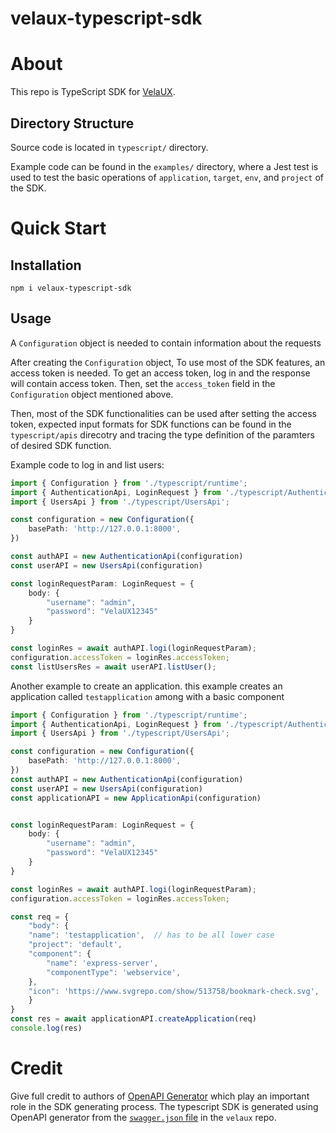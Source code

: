 # velaux-typescript-sdk

# About

This repo is TypeScript SDK for [VelaUX](https://github.com/kubevela/velaux).

## Directory Structure

Source code is located in ```typescript/``` directory.

Example code can be found in the ```examples/``` directory, where a Jest test is used to test the basic operations of ```application```, ```target```, ```env```, and ```project``` of the SDK.

# Quick Start

## Installation

```shell
npm i velaux-typescript-sdk
```

## Usage

A ```Configuration``` object is needed to contain information about the requests

After creating the ```Configuration``` object, To use most of the SDK features, an access token is needed. To get an access token, log in and the response will contain access token. Then, set the ```access_token``` field in the ```Configuration``` object mentioned above.

Then, most of the SDK functionalities can be used after setting the access token, expected input formats for SDK functions can be found in the ```typescript/apis``` direcotry and tracing the type definition of the paramters of desired SDK function.

Example code to log in and list users:


```typescript
import { Configuration } from './typescript/runtime';
import { AuthenticationApi, LoginRequest } from './typescript/AuthenticationApi';
import { UsersApi } from './typescript/UsersApi';

const configuration = new Configuration({
    basePath: 'http://127.0.0.1:8000',
})

const authAPI = new AuthenticationApi(configuration)
const userAPI = new UsersApi(configuration)

const loginRequestParam: LoginRequest = {
    body: {
        "username": "admin",
        "password": "VelaUX12345"
    }
}

const loginRes = await authAPI.logi(loginRequestParam);
configuration.accessToken = loginRes.accessToken;
const listUsersRes = await userAPI.listUser();
```

Another example to create an application. this example creates an application called ```testapplication``` among with a basic component

```typescript
import { Configuration } from './typescript/runtime';
import { AuthenticationApi, LoginRequest } from './typescript/AuthenticationApi';
import { UsersApi } from './typescript/UsersApi';

const configuration = new Configuration({
    basePath: 'http://127.0.0.1:8000',
})
const authAPI = new AuthenticationApi(configuration)
const userAPI = new UsersApi(configuration)
const applicationAPI = new ApplicationApi(configuration)


const loginRequestParam: LoginRequest = {
    body: {
        "username": "admin",
        "password": "VelaUX12345"
    }
}

const loginRes = await authAPI.logi(loginRequestParam);
configuration.accessToken = loginRes.accessToken;

const req = {
    "body": {
    "name": 'testapplication',  // has to be all lower case
    "project": 'default',
    "component": {
        "name": 'express-server',
        "componentType": 'webservice',
    },
    "icon": 'https://www.svgrepo.com/show/513758/bookmark-check.svg',
    }
}
const res = await applicationAPI.createApplication(req)
console.log(res)


```

# Credit

Give full credit to authors of [OpenAPI Generator](https://openapi-generator.tech/) which play an important role in the SDK generating process. The typescript SDK is generated using OpenAPI generator from the [`swagger.json` file](https://github.com/kubevela/velaux/blob/main/docs/apidoc/swagger.json) in the `velaux` repo.

